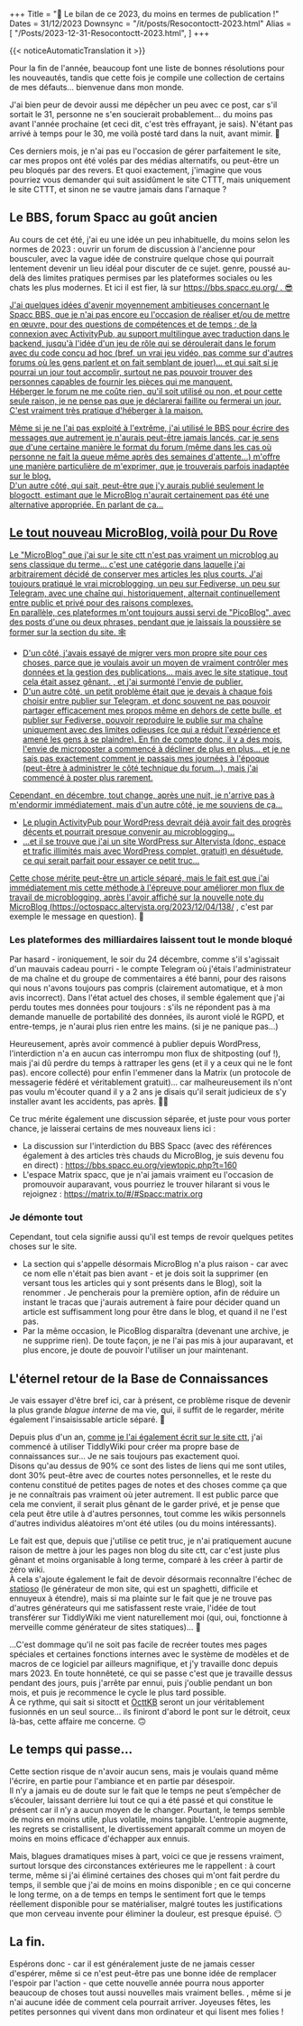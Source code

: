 +++
Title = "🎇 Le bilan de ce 2023, du moins en termes de publication !"
Dates = 31/12/2023
Downsync = "/it/posts/Resocontoctt-2023.html"
Alias ​​= [
  "/Posts/2023-12-31-Resocontoctt-2023.html",
]
+++

{{< noticeAutomaticTranslation it >}}



<!-- Généré automatiquement par ListedDownsync.js. Ne modifiez pas (sauf si vous définissez également "% Downsync = False") - cela serait écrasé. -->

<p>Pour la fin de l'année, beaucoup font une liste de bonnes résolutions pour les nouveautés, tandis que cette fois je compile une collection de certains de mes défauts... bienvenue dans mon monde.</p>

<p>J'ai bien peur de devoir aussi me dépêcher un peu avec ce post, car s'il sortait le 31, personne ne s'en soucierait probablement... du moins pas avant l'année prochaine (et ceci dit, c'est très effrayant, je sais). N'étant pas arrivé à temps pour le 30, me voilà posté tard dans la nuit, avant mimir. 🌌</p>

<p>Ces derniers mois, je n'ai pas eu l'occasion de gérer parfaitement le site, car mes propos ont été volés par des médias alternatifs, ou peut-être un peu bloqués par des revers. Et quoi exactement, j'imagine que vous pourriez vous demander qui suit assidûment le site CTTT, mais uniquement le site CTTT, et sinon ne se vautre jamais dans l'arnaque ?</p>

<h2>Le BBS, forum Spacc au goût ancien</h2>

<p>Au cours de cet été, j'ai eu une idée un peu inhabituelle, du moins selon les normes de 2023 : ouvrir un forum de discussion à l'ancienne pour bousculer, avec la vague idée de construire quelque chose qui pourrait lentement devenir un lieu idéal pour discuter de ce sujet. genre, poussé au-delà des limites pratiques permises par les plateformes sociales ou les chats les plus modernes. Et ici il est fier, là sur <a href="https://bbs.spacc.eu.org/" rel="noopener nofollow" target="_blank">https://bbs.spacc.eu.org/ </ a>. 😎</p>

<p>J'ai quelques idées d'avenir moyennement ambitieuses concernant le Spacc BBS, que je n'ai pas encore eu l'occasion de réaliser et/ou de mettre en œuvre, pour des questions de compétences et de temps ; de la connexion avec ActivityPub, au support multilingue avec traduction dans le backend, jusqu'à l'idée d'un jeu de rôle qui se déroulerait dans le forum avec du code conçu ad hoc (bref, un vrai jeu vidéo, pas comme sur d'autres forums où les gens parlent et on fait semblant de jouer)... et qui sait si je pourrai un jour tout accomplir, surtout ne pas pouvoir trouver des personnes capables de fournir les pièces qui me manquent.<br>
Héberger le forum ne me coûte rien, qu'il soit utilisé ou non, et pour cette seule raison, je ne pense pas que je déclarerai faillite ou fermerai un jour. C'est vraiment très pratique d'héberger à la maison.</p>

<p>Même si je ne l'ai pas exploité à l'extrême, j'ai utilisé le BBS pour écrire des messages que autrement je n'aurais peut-être jamais lancés, car je sens que d'une certaine manière le format du forum (même dans les cas où personne ne fait la queue même après des semaines d'attente...) m'offre une manière particulière de m'exprimer, que je trouverais parfois inadaptée sur le blog.<br>
D'un autre côté, qui sait, peut-être que j'y aurais publié seulement le blogoctt, estimant que le MicroBlog n'aurait certainement pas été une alternative appropriée. En parlant de ça...</p>

<h2>Le tout nouveau MicroBlog, voilà pour Du Rove</h2>

<p>Le "MicroBlog" que j'ai sur le site ctt n'est pas vraiment un microblog au sens classique du terme... c'est une catégorie dans laquelle j'ai arbitrairement décidé de conserver mes articles les plus courts. J'ai toujours pratiqué le vrai microblogging, un peu sur Fediverse, un peu sur Telegram, avec une chaîne qui, historiquement, alternait continuellement entre public et privé pour des raisons complexes.<br>
En parallèle, ces plateformes m'ont toujours aussi servi de "PicoBlog", avec des posts d'une ou deux phrases, pendant que je laissais la poussière se former sur la section du site. 🕸️</p>

<ul>
<li>D'un côté, j'avais essayé de migrer vers mon propre site pour ces choses, parce que je voulais avoir un moyen de vraiment contrôler mes données et la gestion des publications... mais avec le site statique, tout cela était assez gênant. , et j'ai surmonté l'envie de publier.</li>
<li>D'un autre côté, un petit problème était que je devais à chaque fois choisir entre publier sur Telegram, et donc souvent ne pas pouvoir partager efficacement mes propos même en dehors de cette bulle, et publier sur Fediverse, pouvoir reproduire le publie sur ma chaîne uniquement avec des limites odieuses (ce qui a réduit l'expérience et amené les gens à se plaindre). En fin de compte donc, il y a des mois, l'envie de microposter a commencé à décliner de plus en plus... et je ne sais pas exactement comment je passais mes journées à l'époque (peut-être à administrer le côté technique du forum...), mais j'ai commencé à poster plus rarement.</li>
</ul>

<p>Cependant, en décembre, tout change, après une nuit, je n'arrive pas à m'endormir immédiatement, mais d'un autre côté, je me souviens de ça...</p>

<ul>
<li>Le plugin ActivityPub pour WordPress devrait déjà avoir fait des progrès décents et pourrait presque convenir au microblogging...</li>
<li>...et il se trouve que j'ai un site WordPress sur Altervista (donc, espace et trafic illimités mais avec WordPress complet, gratuit) en désuétude, ce qui serait parfait pour essayer ce petit truc...</ li >
</ul>

<p>Cette chose mérite peut-être un article séparé, mais le fait est que j'ai immédiatement mis cette méthode à l'épreuve pour améliorer mon flux de travail de microblogging, après l'avoir affiché sur la nouvelle note du MicroBlog (<a href="https : / /octospacc.altervista.org/2023/12/04/138/" rel="noopener nofollow" target="_blank">https://octospacc.altervista.org/2023/12/04/138/</a > , c'est par exemple le message en question). 🔗</p>

<h3>Les plateformes des milliardaires laissent tout le monde bloqué</h3>

<p>Par hasard - ironiquement, le soir du 24 décembre, comme s'il s'agissait d'un mauvais cadeau pourri - le compte Telegram où j'étais l'administrateur de ma chaîne et du groupe de commentaires a été banni, pour des raisons qui nous n'avons toujours pas compris (clairement automatique, et à mon avis incorrect). Dans l'état actuel des choses, il semble également que j'ai perdu toutes mes données pour toujours : s'ils ne répondent pas à ma demande manuelle de portabilité des données, ils auront violé le RGPD, et entre-temps, je n'aurai plus rien entre les mains. (si je ne panique pas...)</p>

<p>Heureusement, après avoir commencé à publier depuis WordPress, l'interdiction n'a en aucun cas interrompu mon flux de shitposting (ouf !), mais j'ai dû perdre du temps à rattraper les gens (et il y a ceux qui ne le font pas). encore collecté) pour enfin l'emmener dans la Matrix (un protocole de messagerie fédéré et véritablement gratuit)... car malheureusement ils n'ont pas voulu m'écouter quand il y a 2 ans je disais qu'il serait judicieux de s'y installer avant les accidents, pas après. 😮‍💨</p>

<p>Ce truc mérite également une discussion séparée, et juste pour vous porter chance, je laisserai certains de mes nouveaux liens ici :</p>

<ul>
<li>La discussion sur l'interdiction du BBS Spacc (avec des références également à des articles très chauds du MicroBlog, je suis devenu fou en direct) : <a href="https://bbs.spacc.eu.org/viewtopic.php? t=160" rel="noopener nofollow" target="_blank">https://bbs.spacc.eu.org/viewtopic.php?t=160</a></li>
<li>L'espace Matrix spacc, que je n'ai jamais vraiment eu l'occasion de promouvoir auparavant, vous pourriez le trouver hilarant si vous le rejoignez : <a href="https://matrix.to/#/#Spacc : matrice.org">https://matrix.to/#/#Spacc:matrix.org</a></li>
</ul>

<h3>Je démonte tout</h3>

<p>Cependant, tout cela signifie aussi qu'il est temps de revoir quelques petites choses sur le site.</p>

<ul>
<li>La section qui s'appelle désormais MicroBlog n'a plus raison - car avec ce nom elle n'était pas bien avant - et je dois soit la supprimer (en versant tous les articles qui y sont présents dans le Blog), soit la renommer . Je pencherais pour la première option, afin de réduire un instant le tracas que j'aurais autrement à faire pour décider quand un article est suffisamment long pour être dans le blog, et quand il ne l'est pas.</li>
<li>Par la même occasion, le PicoBlog disparaîtra (devenant une archive, je ne supprime rien). De toute façon, je ne l'ai pas mis à jour auparavant, et plus encore, je doute de pouvoir l'utiliser un jour maintenant.</li>
</ul>

<h2>L'éternel retour de la Base de Connaissances</h2>

<p>Je vais essayer d'être bref ici, car à présent, ce problème risque de devenir la plus grande <em>blague interne</em> de ma vie, qui, il suffit de le regarder, mérite également l'insaisissable article séparé. 🫣</p>

<p>Depuis plus d'un an, <a href="https://sitoctt.octt.eu.org/Posts/MicroBlog/2022-09-23-Nuove-Frontiere.html" rel="noopener nofollow" cible ="_blank">comme je l'ai également écrit sur le site ctt</a>, j'ai commencé à utiliser TiddlyWiki pour créer ma propre base de connaissances sur... Je ne sais toujours pas exactement quoi.<br>
Disons qu'au dessus de 90% ce sont des listes de liens qui me sont utiles, dont 30% peut-être avec de courtes notes personnelles, et le reste du contenu constitué de petites pages de notes et des choses comme ça que je ne connaîtrais pas vraiment où jeter autrement. Il est public parce que cela me convient, il serait plus gênant de le garder privé, et je pense que cela peut être utile à d'autres personnes, tout comme les wikis personnels d'autres individus aléatoires m'ont été utiles (ou du moins intéressants). </p>

<p>Le fait est que, depuis que j'utilise ce petit truc, je n'ai pratiquement aucune raison de mettre à jour les pages non blog du site ctt, car c'est juste plus gênant et moins organisable à long terme, comparé à les créer à partir de zéro wiki.<br>
À cela s'ajoute également le fait de devoir désormais reconnaître l'échec de <a href="https://gitlab.com/octtspacc/staticoso" rel="noopener nofollow" target="_blank">statioso</a> (le générateur de mon site, qui est un spaghetti, difficile et ennuyeux à étendre), mais si ma plainte sur le fait que je ne trouve pas d'autres générateurs qui me satisfassent reste vraie, l'idée de tout transférer sur TiddlyWiki me vient naturellement moi (qui, oui, fonctionne à merveille comme générateur de sites statiques)... 🙂</p>

<p>...C'est dommage qu'il ne soit pas facile de recréer toutes mes pages spéciales et certaines fonctions internes avec le système de modèles et de macros de ce logiciel par ailleurs magnifique, et j'y travaille donc depuis mars 2023. En toute honnêteté, ce qui se passe c'est que je travaille dessus pendant des jours, puis j'arrête par ennui, puis j'oublie pendant un bon mois, et puis je recommence le cycle le plus tard possible.<br>
À ce rythme, qui sait si sitoctt et <a href="https://kb.octt.eu.org" rel="noopener nofollow" target="_blank">OcttKB</a> seront un jour véritablement fusionnés en un seul source... ils finiront d'abord le pont sur le détroit, ceux là-bas, cette affaire me concerne. 🙃</p>

<h2>Le temps qui passe...</h2>

<p>Cette section risque de n'avoir aucun sens, mais je voulais quand même l'écrire, en partie pour l'ambiance et en partie par désespoir.<br>
Il n’y a jamais eu de doute sur le fait que le temps ne peut s’empêcher de s’écouler, laissant derrière lui tout ce qui a été passé et qui constitue le présent car il n’y a aucun moyen de le changer. Pourtant, le temps semble de moins en moins utile, plus volatile, moins tangible. L'entropie augmente, les regrets se cristallisent, le divertissement apparaît comme un moyen de moins en moins efficace d'échapper aux ennuis.</p>

<p>Mais, blagues dramatiques mises à part, voici ce que je ressens vraiment, surtout lorsque des circonstances extérieures me le rappellent : à court terme, même si j'ai éliminé certaines des choses qui m'ont fait perdre du temps, il semble que j'ai de moins en moins disponible ; en ce qui concerne le long terme, on a de temps en temps le sentiment fort que le temps réellement disponible pour se matérialiser, malgré toutes les justifications que mon cerveau invente pour éliminer la douleur, est presque épuisé. 😶</p>

<h2>La fin.</h2>

<p>Espérons donc - car il est généralement juste de ne jamais cesser d'espérer, même si ce n'est peut-être pas une bonne idée de remplacer l'espoir par l'action - que cette nouvelle année pourra nous apporter beaucoup de choses tout aussi nouvelles mais vraiment belles. , même si je n'ai aucune idée de comment cela pourrait arriver. Joyeuses fêtes, les petites personnes qui vivent dans mon ordinateur et qui lisent mes folies !</p>